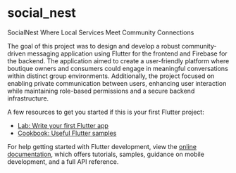 # social_nest

SocialNest Where Local Services Meet Community Connections

The goal of this project was to design and develop a robust
 community-driven messaging application using Flutter for the
 frontend and Firebase for the backend. The application aimed to
 create a user-friendly platform where boutique owners and
 consumers could engage in meaningful conversations within
 distinct group environments. Additionally, the project focused on
 enabling private communication between users, enhancing user
 interaction while maintaining role-based permissions and a secure
 backend infrastructure.

A few resources to get you started if this is your first Flutter project:

- [Lab: Write your first Flutter app](https://docs.flutter.dev/get-started/codelab)
- [Cookbook: Useful Flutter samples](https://docs.flutter.dev/cookbook)

For help getting started with Flutter development, view the
[online documentation](https://docs.flutter.dev/), which offers tutorials,
samples, guidance on mobile development, and a full API reference.
